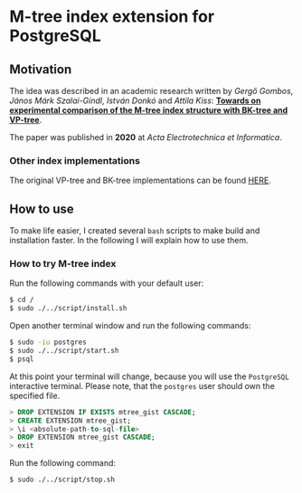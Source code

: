 # M-tree index extension for PostgreSQL

## Motivation

The idea was described in an academic research written by *Gergő Gombos*, *János Márk Szalai-Gindl*, *István Donkó* and *Attila Kiss*: **[Towards on experimental comparison of the M-tree index structure with BK-tree and VP-tree](https://www.researchgate.net/publication/343391245_TOWARDS_ON_EXPERIMENTAL_COMPARISON_OF_THE_M-TREE_INDEX_STRUCTURE_WITH_BK-TREE_AND_VP-TREE)**.

The paper was published in **2020** at *Acta Electrotechnica et Informatica*.

### Other index implementations

The original VP-tree and BK-tree implementations can be found [HERE](https://github.com/fake-name/pg-spgist_hamming).

## How to use

To make life easier, I created several `bash` scripts to make build and installation faster. In the following I will explain how to use them.

### How to try M-tree index

Run the following commands with your default user:

```bash
$ cd /
$ sudo ./../script/install.sh
```

Open another terminal window and run the following commands:

```bash
$ sudo -iu postgres
$ sudo ./../script/start.sh
$ psql
```

At this point your terminal will change, because you will use the `PostgreSQL` interactive terminal. Please note, that the `postgres` user should own the specified file.

```sql
> DROP EXTENSION IF EXISTS mtree_gist CASCADE;
> CREATE EXTENSION mtree_gist;
> \i <absolute-path-to-sql-file>
> DROP EXTENSION mtree_gist CASCADE;
> exit
```

Run the following command:

```bash
$ sudo ./../script/stop.sh
```
